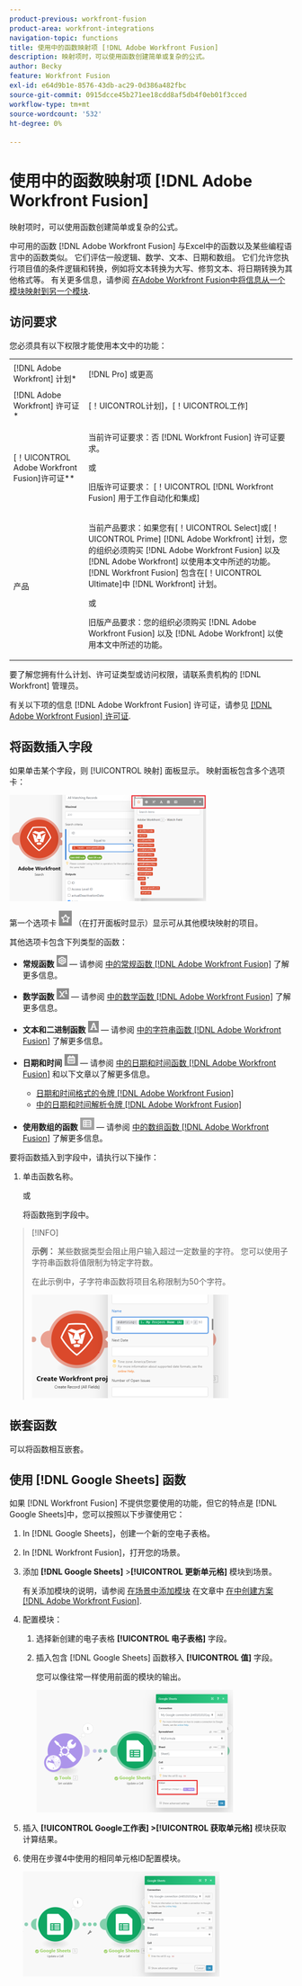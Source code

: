 ```yaml
---
product-previous: workfront-fusion
product-area: workfront-integrations
navigation-topic: functions
title: 使用中的函数映射项 [!DNL Adobe Workfront Fusion]
description: 映射项时，可以使用函数创建简单或复杂的公式。
author: Becky
feature: Workfront Fusion
exl-id: e64d9b1e-8576-43db-ac29-0d386a482fbc
source-git-commit: 0915dcce45b271ee18cdd8af5db4f0eb01f3cced
workflow-type: tm+mt
source-wordcount: '532'
ht-degree: 0%

---
```


# 使用中的函数映射项 [!DNL Adobe Workfront Fusion]

映射项时，可以使用函数创建简单或复杂的公式。

中可用的函数 [!DNL Adobe Workfront Fusion] 与Excel中的函数以及某些编程语言中的函数类似。 它们评估一般逻辑、数学、文本、日期和数组。 它们允许您执行项目值的条件逻辑和转换，例如将文本转换为大写、修剪文本、将日期转换为其他格式等。 有关更多信息，请参阅 [在Adobe Workfront Fusion中将信息从一个模块映射到另一个模块](../../workfront-fusion/mapping/map-information-between-modules.md).

## 访问要求

您必须具有以下权限才能使用本文中的功能：

<table style="table-layout:auto">
 <col> 
 <col> 
 <tbody> 
  <tr> 
   <td role="rowheader">[!DNL Adobe Workfront] 计划*</td> 
   <td> <p>[!DNL Pro] 或更高</p> </td> 
  </tr> 
  <tr data-mc-conditions=""> 
   <td role="rowheader">[!DNL Adobe Workfront] 许可证*</td> 
   <td> <p>[！UICONTROL计划]，[！UICONTROL工作]</p> </td> 
  </tr> 
  <tr> 
   <td role="rowheader">[！UICONTROL Adobe Workfront Fusion]许可证**</td> 
   <td>
   <p>当前许可证要求：否 [!DNL Workfront Fusion] 许可证要求。</p>
   <p>或</p>
   <p>旧版许可证要求： [！UICONTROL [!DNL Workfront Fusion] 用于工作自动化和集成] </p>
   </td> 
  </tr> 
  <tr> 
   <td role="rowheader">产品</td> 
   <td>
   <p>当前产品要求：如果您有[！UICONTROL Select]或[！UICONTROL Prime] [!DNL Adobe Workfront] 计划，您的组织必须购买 [!DNL Adobe Workfront Fusion] 以及 [!DNL Adobe Workfront] 以使用本文中所述的功能。 [!DNL Workfront Fusion] 包含在[！UICONTROL Ultimate]中 [!DNL Workfront] 计划。</p>
   <p>或</p>
   <p>旧版产品要求：您的组织必须购买 [!DNL Adobe Workfront Fusion] 以及 [!DNL Adobe Workfront] 以使用本文中所述的功能。</p>
   </td> 
  </tr> 
 </tbody> 
</table>

要了解您拥有什么计划、许可证类型或访问权限，请联系贵机构的 [!DNL Workfront] 管理员。

有关以下项的信息 [!DNL Adobe Workfront Fusion] 许可证，请参见 [[!DNL Adobe Workfront Fusion] 许可证](../../workfront-fusion/get-started/license-automation-vs-integration.md).

## 将函数插入字段

如果单击某个字段，则 [!UICONTROL 映射] 面板显示。 映射面板包含多个选项卡：

![](assets/functions-toolbar-350x189.png)

第一个选项卡 ![](assets/toolbar-icon-functions-you-map-from-other-modules.png) （在打开面板时显示）显示可从其他模块映射的项目。

其他选项卡包含下列类型的函数：

* **常规函数** ![](assets/toolbar-icon-general-function.png)  — 请参阅 [中的常规函数 [!DNL Adobe Workfront Fusion]](../../workfront-fusion/functions/general-functions.md) 了解更多信息。

* **数学函数** ![](assets/toolbar-icon-math-functions.png)  — 请参阅 [中的数学函数 [!DNL Adobe Workfront Fusion]](../../workfront-fusion/functions/math-functions.md) 了解更多信息。

* **文本和二进制函数** ![](assets/toolbar-icon-text&binary-functions.png)  — 请参阅 [中的字符串函数 [!DNL Adobe Workfront Fusion]](../../workfront-fusion/functions/string-functions.md) 了解更多信息。

* **日期和时间** ![](assets/toolbar-icon-date&time-functions.png)  — 请参阅 [中的日期和时间函数 [!DNL Adobe Workfront Fusion]](../../workfront-fusion/functions/date-and-time-functions.md) 和以下文章以了解更多信息。

   * [日期和时间格式的令牌 [!DNL Adobe Workfront Fusion]](../../workfront-fusion/functions/tokens-for-date-and-time-formatting.md)
   * [中的日期和时间解析令牌 [!DNL Adobe Workfront Fusion]](../../workfront-fusion/functions/tokens-for-date-and-time-parsing.md)

* **使用数组的函数** ![](assets/toolbar-icon-functions-for-arrays.png)  — 请参阅 [中的数组函数 [!DNL Adobe Workfront Fusion]](../../workfront-fusion/functions/array-functions.md) 了解更多信息。

要将函数插入到字段中，请执行以下操作：

1. 单击函数名称。

   或

   将函数拖到字段中。

>[!INFO]
>
>**示例：** 某些数据类型会阻止用户输入超过一定数量的字符。 您可以使用子字符串函数将值限制为特定字符数。
>
>在此示例中，子字符串函数将项目名称限制为50个字符。
>
>![](assets/example-meet-length-restriction-350x184.png)

## 嵌套函数

可以将函数相互嵌套。

## 使用 [!DNL Google Sheets] 函数

如果 [!DNL Workfront Fusion] 不提供您要使用的功能，但它的特点是 [!DNL Google Sheets]中，您可以按照以下步骤使用它：

1. In [!DNL Google Sheets]，创建一个新的空电子表格。
1. In [!DNL Workfront Fusion]，打开您的场景。
1. 添加 **[!DNL Google Sheets]** >**[!UICONTROL 更新单元格]** 模块到场景。

   有关添加模块的说明，请参阅 [在场景中添加模块](../../workfront-fusion/scenarios/create-a-scenario.md#add) 在文章中 [在中创建方案 [!DNL Adobe Workfront Fusion]](../../workfront-fusion/scenarios/create-a-scenario.md).

1. 配置模块：

   1. 选择新创建的电子表格 **[!UICONTROL 电子表格]** 字段。
   1. 插入包含 [!DNL Google Sheets] 函数移入 **[!UICONTROL 值]** 字段。

      您可以像往常一样使用前面的模块的输出。

      ![](assets/exploit-google-sheet-functions-350x218.png)

1. 插入 **[!UICONTROL Google工作表] >[!UICONTROL 获取单元格]** 模块获取计算结果。
1. 使用在步骤4中使用的相同单元格ID配置模块。

   ![](assets/exploit-google-sheet-functions-2-350x187.png)
